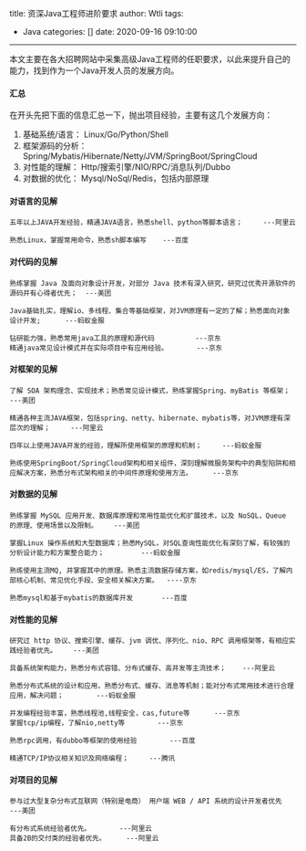 title: 资深Java工程师进阶要求
author: Wtli
tags:
  - Java
categories: []
date: 2020-09-16 09:10:00
---
本文主要在各大招聘网站中采集高级Java工程师的任职要求，以此来提升自己的能力，找到作为一个Java开发人员的发展方向。
<!-- more -->

#### 汇总

在开头先把下面的信息汇总一下，抛出项目经验，主要有这几个发展方向：
1. 基础系统/语言： Linux/Go/Python/Shell
2. 框架源码的分析： Spring/Mybatis/Hibernate/Netty/JVM/SpringBoot/SpringCloud
3. 对性能的理解： Http/搜索引擎/NIO/RPC/消息队列/Dubbo
4. 对数据的优化： Mysql/NoSql/Redis，包括内部原理

#### 对语言的见解
```
五年以上JAVA开发经验，精通JAVA语言，熟悉shell、python等脚本语言；     ---阿里云
```
```
熟悉Linux，掌握常用命令，熟悉sh脚本编写    ---百度
```

#### 对代码的见解
```
熟练掌握 Java 及面向对象设计开发，对部分 Java 技术有深入研究，研究过优秀开源软件的源码并有心得者优先；  ---美团
```
```
Java基础扎实，理解io、多线程、集合等基础框架，对JVM原理有一定的了解；熟悉面向对象设计开发;      ---蚂蚁金服
```
```
钻研能力强，熟悉常用java工具的原理和源代码          ---京东
精通java常见设计模式并在实际项目中有应用经验。       ---京东
```

#### 对框架的见解
```
了解 SOA 架构理念、实现技术；熟悉常见设计模式，熟练掌握Spring、myBatis 等框架；       ---美团
```
```
精通各种主流JAVA框架，包括spring、netty、hibernate、mybatis等，对JVM原理有深层次的理解；     ---阿里云
```
```
四年以上使用JAVA开发的经验，理解所使用框架的原理和机制；     ---蚂蚁金服
```
```
熟练使用SpringBoot/SpringCloud架构和相关组件，深刻理解微服务架构中的典型陷阱和相应解决方案，熟悉分布式架构相关的中间件原理和使用方法。     ---京东
```

#### 对数据的见解

```
熟练掌握 MySQL 应用开发、数据库原理和常用性能优化和扩展技术，以及 NoSQL，Queue 的原理、使用场景以及限制。    ---美团
```
```
掌握Linux 操作系统和大型数据库；熟悉MySQL，对SQL查询性能优化有深刻了解，有较强的分析设计能力和方案整合能力；         ---蚂蚁金服
```
```
熟练使用主流MQ, 并掌握其中的原理。熟悉主流数据存储方案，如redis/mysql/ES，了解内部核心机制、常见优化手段、安全相关解决方案。  ----京东
```
```
熟悉mysql和基于mybatis的数据库开发       ---百度
```

####  对性能的见解
```
研究过 http 协议、搜索引擎、缓存、jvm 调优、序列化、nio、RPC 调用框架等，有相应实践经验者优先。    ---美团
```
```
具备系统架构能力，熟悉分布式容错、分布式缓存、高并发等主流技术；    ---阿里云
```
```
熟悉分布式系统的设计和应用，熟悉分布式、缓存、消息等机制；能对分布式常用技术进行合理应用，解决问题；        ---蚂蚁金服
```
```
并发编程经验丰富，熟悉线程池,线程安全，cas,future等      ---京东
掌握tcp/ip编程，了解nio,netty等        ---京东
```
```
熟悉rpc调用，有dubbo等框架的使用经验        ---百度
```
```
精通TCP/IP协议相关知识及网络编程；     ---腾讯
```
#### 对项目的见解

```
参与过大型复杂分布式互联网（特别是电商） 用户端 WEB / API 系统的设计开发者优先    ---美团
```
```
有分布式系统经验者优先。       ---阿里云
具备2B的交付类的经验者优先。     ---阿里云
```